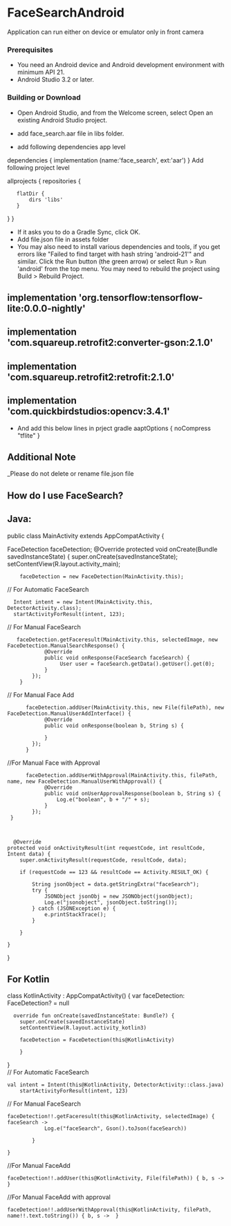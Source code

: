 # FaceSearchAndroid

Application can run either on device or emulator only in front camera

### Prerequisites

* You need an Android device and Android development environment with minimum API 21.
* Android Studio 3.2 or later.

### Building or Download
* Open Android Studio, and from the Welcome screen, select Open an existing Android Studio project.

* add  face_search.aar file in libs folder.
* add following dependencies app level


dependencies { implementation (name:'face_search', ext:'aar') }
Add following project level

allprojects {
   repositories {
            
       flatDir {
           dirs 'libs'
       }

   }
}
* If it asks you to do a Gradle Sync, click OK.
* Add file.json file in assets folder
*  You may also need to install various dependencies and tools, if you get errors like "Failed to find target with hash string 'android-21'" and similar.
 Click the Run button (the green arrow) or select Run > Run 'android' from the top menu. You may need to rebuild the project using Build > Rebuild Project.

##  implementation 'org.tensorflow:tensorflow-lite:0.0.0-nightly'
##  implementation 'com.squareup.retrofit2:converter-gson:2.1.0'
##  implementation 'com.squareup.retrofit2:retrofit:2.1.0'
##  implementation 'com.quickbirdstudios:opencv:3.4.1'

* And add this below lines in prject gradle
  aaptOptions {
       noCompress "tflite"
   }

## Additional Note
_Please do not delete or rename  file.json file

## How do I use FaceSearch?

## Java:

public class MainActivity extends AppCompatActivity {

FaceDetection faceDetection;
 @Override
    protected void onCreate(Bundle savedInstanceState) {
        super.onCreate(savedInstanceState);
        setContentView(R.layout.activity_main);
        
        faceDetection = new FaceDetection(MainActivity.this);
        
 // For Automatic FaceSearch 

      Intent intent = new Intent(MainActivity.this, DetectorActivity.class);
      startActivityForResult(intent, 123);
 // For Manual FaceSearch
 
       faceDetection.getFaceresult(MainActivity.this, selectedImage, new FaceDetection.ManualSearchResponse() {
                @Override
                public void onResponse(FaceSearch faceSearch) {
                     User user = faceSearch.getData().getUser().get(0);
                }
            });
        }   
            
 // For Manual Face Add
          
          faceDetection.addUser(MainActivity.this, new File(filePath), new FaceDetection.ManualUserAddInterface() {
                @Override
                public void onResponse(boolean b, String s) {
                   
                }
            });
          }  
            
  //For Manual Face with Approval
          
          faceDetection.addUserWithApproval(MainActivity.this, filePath, name, new FaceDetection.ManualUserWithApproval() {                                              
                @Override
                public void onUserApprovalResponse(boolean b, String s) {
                    Log.e("boolean", b + "/" + s);
                }
            }); 
     }
    
    
    
      @Override
    protected void onActivityResult(int requestCode, int resultCode, Intent data) {
        super.onActivityResult(requestCode, resultCode, data);
        
        if (requestCode == 123 && resultCode == Activity.RESULT_OK) {

            String jsonObject = data.getStringExtra("faceSearch");
            try {
                JSONObject jsonObj = new JSONObject(jsonObject);
                Log.e("jsonobject", jsonObject.toString());
            } catch (JSONException e) {
                e.printStackTrace();
            }

        }
        
    }    
    
}

## For Kotlin 

class KotlinActivity : AppCompatActivity() {
     var faceDetection: FaceDetection? = null
     
      override fun onCreate(savedInstanceState: Bundle?) {
        super.onCreate(savedInstanceState)
        setContentView(R.layout.activity_kotlin3)

        faceDetection = FaceDetection(this@KotlinActivity)
        
        }
 }       
  // For Automatic FaceSearch
    
    val intent = Intent(this@KotlinActivity, DetectorActivity::class.java)
        startActivityForResult(intent, 123)

// For Manual FaceSearch
    
    faceDetection!!.getFaceresult(this@KotlinActivity, selectedImage) { faceSearch ->
                Log.e("faceSearch", Gson().toJson(faceSearch))
               
            } 

    }
//For Manual FaceAdd

    faceDetection!!.addUser(this@KotlinActivity, File(filePath)) { b, s -> }
 
//For Manual FaceAdd with approval
 
    faceDetection!!.addUserWithApproval(this@KotlinActivity, filePath, name!!.text.toString()) { b, s ->  }


 
 


